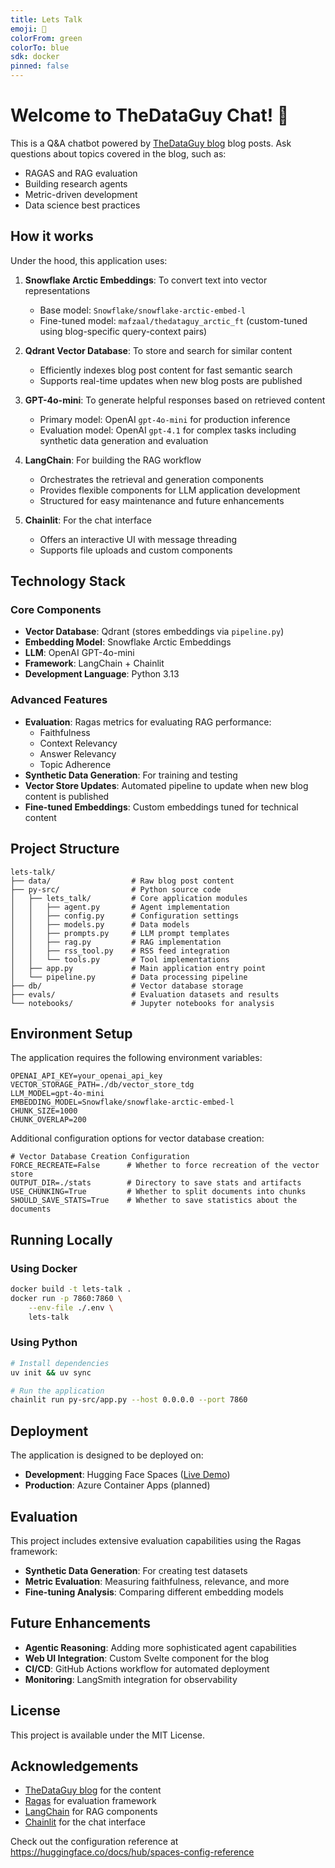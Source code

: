```yaml
---
title: Lets Talk
emoji: 🐨
colorFrom: green
colorTo: blue
sdk: docker
pinned: false
---
```


# Welcome to TheDataGuy Chat! 👋

This is a Q&A chatbot powered by [TheDataGuy blog](https://thedataguy.pro/blog/) blog posts. Ask questions about topics covered in the blog, such as:

- RAGAS and RAG evaluation
- Building research agents
- Metric-driven development
- Data science best practices

## How it works

Under the hood, this application uses:

1. **Snowflake Arctic Embeddings**: To convert text into vector representations
   - Base model: `Snowflake/snowflake-arctic-embed-l`
   - Fine-tuned model: `mafzaal/thedataguy_arctic_ft` (custom-tuned using blog-specific query-context pairs)

2. **Qdrant Vector Database**: To store and search for similar content
   - Efficiently indexes blog post content for fast semantic search
   - Supports real-time updates when new blog posts are published

3. **GPT-4o-mini**: To generate helpful responses based on retrieved content
   - Primary model: OpenAI `gpt-4o-mini` for production inference
   - Evaluation model: OpenAI `gpt-4.1` for complex tasks including synthetic data generation and evaluation

4. **LangChain**: For building the RAG workflow
   - Orchestrates the retrieval and generation components
   - Provides flexible components for LLM application development
   - Structured for easy maintenance and future enhancements

5. **Chainlit**: For the chat interface
   - Offers an interactive UI with message threading
   - Supports file uploads and custom components

## Technology Stack

### Core Components
- **Vector Database**: Qdrant (stores embeddings via `pipeline.py`)
- **Embedding Model**: Snowflake Arctic Embeddings
- **LLM**: OpenAI GPT-4o-mini
- **Framework**: LangChain + Chainlit
- **Development Language**: Python 3.13

### Advanced Features
- **Evaluation**: Ragas metrics for evaluating RAG performance:
  - Faithfulness
  - Context Relevancy
  - Answer Relevancy
  - Topic Adherence
- **Synthetic Data Generation**: For training and testing
- **Vector Store Updates**: Automated pipeline to update when new blog content is published
- **Fine-tuned Embeddings**: Custom embeddings tuned for technical content

## Project Structure

```
lets-talk/
├── data/                  # Raw blog post content
├── py-src/                # Python source code
│   ├── lets_talk/         # Core application modules
│   │   ├── agent.py       # Agent implementation
│   │   ├── config.py      # Configuration settings
│   │   ├── models.py      # Data models
│   │   ├── prompts.py     # LLM prompt templates
│   │   ├── rag.py         # RAG implementation
│   │   ├── rss_tool.py    # RSS feed integration
│   │   └── tools.py       # Tool implementations
│   ├── app.py             # Main application entry point
│   └── pipeline.py        # Data processing pipeline
├── db/                    # Vector database storage
├── evals/                 # Evaluation datasets and results
└── notebooks/             # Jupyter notebooks for analysis
```

## Environment Setup

The application requires the following environment variables:

```
OPENAI_API_KEY=your_openai_api_key
VECTOR_STORAGE_PATH=./db/vector_store_tdg
LLM_MODEL=gpt-4o-mini
EMBEDDING_MODEL=Snowflake/snowflake-arctic-embed-l
CHUNK_SIZE=1000
CHUNK_OVERLAP=200
```

Additional configuration options for vector database creation:

```
# Vector Database Creation Configuration
FORCE_RECREATE=False      # Whether to force recreation of the vector store
OUTPUT_DIR=./stats        # Directory to save stats and artifacts
USE_CHUNKING=True         # Whether to split documents into chunks
SHOULD_SAVE_STATS=True    # Whether to save statistics about the documents
```

## Running Locally

### Using Docker

```bash
docker build -t lets-talk .
docker run -p 7860:7860 \
    --env-file ./.env \
    lets-talk
```

### Using Python

```bash
# Install dependencies
uv init && uv sync

# Run the application
chainlit run py-src/app.py --host 0.0.0.0 --port 7860
```

## Deployment

The application is designed to be deployed on:

- **Development**: Hugging Face Spaces ([Live Demo](https://huggingface.co/spaces/mafzaal/lets_talk))
- **Production**: Azure Container Apps (planned)

## Evaluation

This project includes extensive evaluation capabilities using the Ragas framework:

- **Synthetic Data Generation**: For creating test datasets
- **Metric Evaluation**: Measuring faithfulness, relevance, and more
- **Fine-tuning Analysis**: Comparing different embedding models

## Future Enhancements

- **Agentic Reasoning**: Adding more sophisticated agent capabilities
- **Web UI Integration**: Custom Svelte component for the blog
- **CI/CD**: GitHub Actions workflow for automated deployment
- **Monitoring**: LangSmith integration for observability

## License

This project is available under the MIT License.

## Acknowledgements

- [TheDataGuy blog](https://thedataguy.pro/blog/) for the content
- [Ragas](https://docs.ragas.io/) for evaluation framework
- [LangChain](https://python.langchain.com/docs/tutorials/) for RAG components
- [Chainlit](https://docs.chainlit.io/) for the chat interface

Check out the configuration reference at https://huggingface.co/docs/hub/spaces-config-reference
